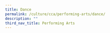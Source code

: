 ```yaml
---
title: Dance
permalink: /culture/cca/performing-arts/dance/
description: ""
third_nav_title: Performing Arts
---
```

